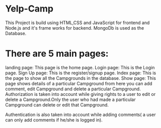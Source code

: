 # Yelp-Camp
This Project is build using HTML,CSS and JavaScript for frontend and Node.js and it's frame works for backend. MongoDb is used as the Database.

# There are 5 main pages:
landing page: This page is the home page. Login page: This is the Login page. Sign Up page: This is the register/signup page. Index page: This is the page to show all the Campgrounds in the database. Show page: This page shows details of a particular Campground from here you can add comment, edit Campground and delete a particular Campground. Authorization is taken into account while giving rights to a user to edit or delete a Campground.Only the user who had made a particular Campground can delete or edit that Campground.

Authentication is also taken into account while adding comments( a user can only add comments if he/she is logged in).
